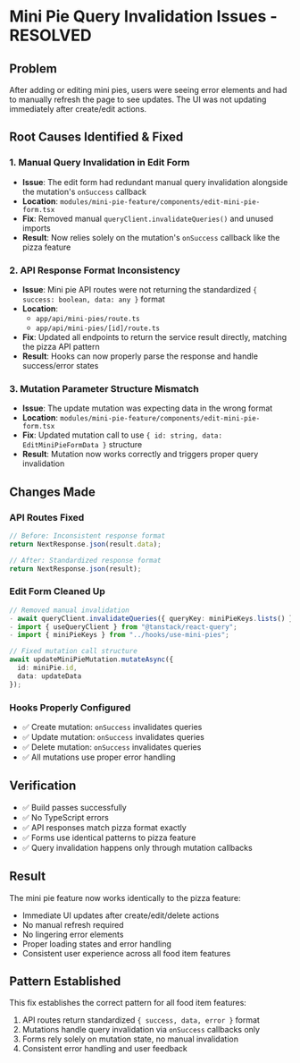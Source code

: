 # Mini Pie Query Invalidation Issues - RESOLVED

## Problem

After adding or editing mini pies, users were seeing error elements and had to manually refresh the page to see updates. The UI was not updating immediately after create/edit actions.

## Root Causes Identified & Fixed

### 1. **Manual Query Invalidation in Edit Form**

- **Issue**: The edit form had redundant manual query invalidation alongside the mutation's `onSuccess` callback
- **Location**: `modules/mini-pie-feature/components/edit-mini-pie-form.tsx`
- **Fix**: Removed manual `queryClient.invalidateQueries()` and unused imports
- **Result**: Now relies solely on the mutation's `onSuccess` callback like the pizza feature

### 2. **API Response Format Inconsistency**

- **Issue**: Mini pie API routes were not returning the standardized `{ success: boolean, data: any }` format
- **Location**:
  - `app/api/mini-pies/route.ts`
  - `app/api/mini-pies/[id]/route.ts`
- **Fix**: Updated all endpoints to return the service result directly, matching the pizza API pattern
- **Result**: Hooks can now properly parse the response and handle success/error states

### 3. **Mutation Parameter Structure Mismatch**

- **Issue**: The update mutation was expecting data in the wrong format
- **Location**: `modules/mini-pie-feature/components/edit-mini-pie-form.tsx`
- **Fix**: Updated mutation call to use `{ id: string, data: EditMiniPieFormData }` structure
- **Result**: Mutation now works correctly and triggers proper query invalidation

## Changes Made

### API Routes Fixed

```typescript
// Before: Inconsistent response format
return NextResponse.json(result.data);

// After: Standardized response format
return NextResponse.json(result);
```

### Edit Form Cleaned Up

```typescript
// Removed manual invalidation
- await queryClient.invalidateQueries({ queryKey: miniPieKeys.lists() });
- import { useQueryClient } from "@tanstack/react-query";
- import { miniPieKeys } from "../hooks/use-mini-pies";

// Fixed mutation call structure
await updateMiniPieMutation.mutateAsync({
  id: miniPie.id,
  data: updateData
});
```

### Hooks Properly Configured

- ✅ Create mutation: `onSuccess` invalidates queries
- ✅ Update mutation: `onSuccess` invalidates queries
- ✅ Delete mutation: `onSuccess` invalidates queries
- ✅ All mutations use proper error handling

## Verification

- ✅ Build passes successfully
- ✅ No TypeScript errors
- ✅ API responses match pizza format exactly
- ✅ Forms use identical patterns to pizza feature
- ✅ Query invalidation happens only through mutation callbacks

## Result

The mini pie feature now works identically to the pizza feature:

- Immediate UI updates after create/edit/delete actions
- No manual refresh required
- No lingering error elements
- Proper loading states and error handling
- Consistent user experience across all food item features

## Pattern Established

This fix establishes the correct pattern for all food item features:

1. API routes return standardized `{ success, data, error }` format
2. Mutations handle query invalidation via `onSuccess` callbacks only
3. Forms rely solely on mutation state, no manual invalidation
4. Consistent error handling and user feedback
